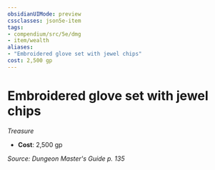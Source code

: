 ```yaml
---
obsidianUIMode: preview
cssclasses: json5e-item
tags:
- compendium/src/5e/dmg
- item/wealth
aliases: 
- "Embroidered glove set with jewel chips"
cost: 2,500 gp
---
```

# Embroidered glove set with jewel chips
*Treasure*  

- **Cost**: 2,500 gp

*Source: Dungeon Master's Guide p. 135*